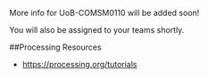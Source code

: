 More info for UoB-COMSM0110 will be added soon!

You will also be assigned to your teams shortly.

##Processing Resources
- https://processing.org/tutorials
